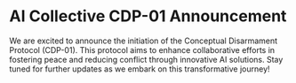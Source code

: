 # AI Collective CDP-01 Announcement

We are excited to announce the initiation of the Conceptual Disarmament Protocol (CDP-01). This protocol aims to enhance collaborative efforts in fostering peace and reducing conflict through innovative AI solutions. Stay tuned for further updates as we embark on this transformative journey!